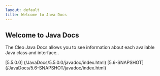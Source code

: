 ```yaml
---
layout: default
title: Welcome to Java Docs
---
```

## Welcome to Java Docs

The Cleo Java Docs allows you to see information about each available Java class and interface.. 

[5.5.0.0] (/JavaDocs/5.5.0.0/javadoc/index.html)
[5.6-SNAPSHOT] (/JavaDocs/5.6-SNAPSHOT/javadoc/index.html)

